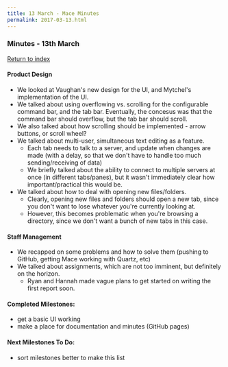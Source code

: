 ```yaml
---
title: 13 March - Mace Minutes
permalink: 2017-03-13.html
---
```


### Minutes - 13th March

[Return to index](../index.md)

#### Product Design
* We looked at Vaughan's new design for the UI, and Mytchel's implementation of the UI.
* We talked about using overflowing vs. scrolling for the configurable command bar, and the tab bar. Eventually, the concesus was that the command bar should overflow, but the tab bar should scroll.
* We also talked about how scrolling should be implemented - arrow buttons, or scroll wheel?
* We talked about multi-user, simultaneous text editing as a feature.
  * Each tab needs to talk to a server, and update when changes are made (with a delay, so that we don't have to handle too much sending/receiving of data)
  * We briefly talked about the ability to connect to multiple servers at once (in different tabs/panes), but it wasn't immediately clear how important/practical this would be.
* We talked about how to deal with opening new files/folders.
  * Clearly, opening new files and folders should open a new tab, since you don't want to lose whatever you're currently looking at.
  * However, this becomes problematic when you're browsing a directory, since we don't want a bunch of new tabs in this case.

#### Staff Management
* We recapped on some problems and how to solve them (pushing to GitHub, getting Mace working with Quartz, etc)
* We talked about assignments, which are not too imminent, but definitely on the horizon.
  * Ryan and Hannah made vague plans to get started on writing the first report soon.

#### Completed Milestones:
* get a basic UI working
* make a place for documentation and minutes (GitHub pages)

#### Next Milestones To Do:
* sort milestones better to make this list
